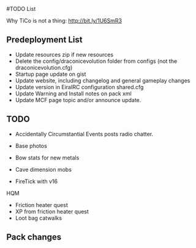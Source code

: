 ﻿#TODO List

Why TiCo is not a thing: http://bit.ly/1U6SmR3

## Predeployment List
- Update resources zip if new resources
- Delete the config/draconicevolution folder from configs (not the draconicevolution.cfg)
- Startup page update on gist
- Update website, including changelog and general gameplay changes
- Update version in EiraIRC configuration shared.cfg
- Update Warning and Install notes on pack xml
- Update MCF page topic and/or announce update.

## TODO

- Accidentally Circumstantial Events posts radio chatter.
- Base photos

- Bow stats for new metals
- Cave dimension mobs
- FireTick with v16

HQM
- Friction heater quest
- XP from friction heater quest
- Loot bag catwalks
 
## Pack changes
